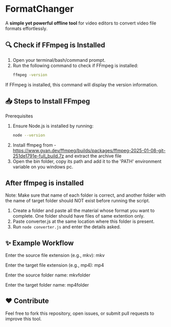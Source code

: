 # FormatChanger  
A **simple yet powerful offline tool** for video editors to convert video file formats effortlessly.  


## 🔍 Check if FFmpeg is Installed  
1. Open your terminal/bash/command prompt.  
2. Run the following command to check if FFmpeg is installed:  
   ```bash
   ffmpeg -version
If FFmpeg is installed, this command will display the version information.

## 📥 Steps to Install FFmpeg
Prerequisites
1. Ensure Node.js is installed by running:
    ```bash
    node --version
    
2. Install ffmpeg from - https://www.gyan.dev/ffmpeg/builds/packages/ffmpeg-2025-01-08-git-251de1791e-full_build.7z and extract the archive file
3. Open the bin folder, copy its path and add it to the 'PATH' environment variable on you windows pc. 

## After ffmpeg is installed
Note: Make sure that name of each folder is correct, and another folder with the name of target folder should NOT exist before running the script.

1. Create a folder and paste all the material whose format you want to complete. One folder should have files of same extention only.
2. Paste converter.js at the same location where this folder is present.
3. Run ``node converter.js`` and enter the details asked.

## ✨ Example Workflow
Enter the source file extension (e.g., mkv): mkv

Enter the target file extension (e.g., mp4): mp4

Enter the source folder name: mkvfolder

Enter the target folder name: mp4folder



## ❤️ Contribute
Feel free to fork this repository, open issues, or submit pull requests to improve this tool.